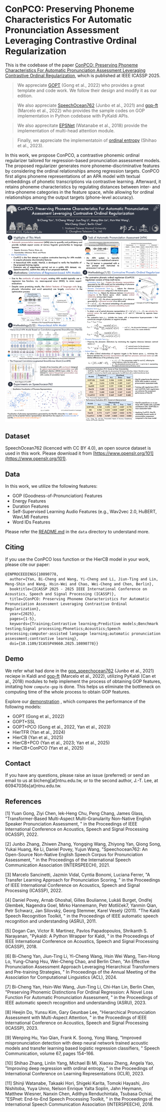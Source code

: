 # ConPCO: Preserving Phoneme Characteristics For Automatic Pronunciation Assessment Leveraging Contrastive Ordinal Regularization

This is the codebase of the paper [ConPCO: Preserving Phoneme Characteristics For Automatic Pronunciation Assessment Leveraging Contrastive Ordinal Regularization](https://ieeexplore.ieee.org/document/10890778), which is published at IEEE ICASSP 2025.

> We appreciate [GOPT](https://github.com/YuanGongND/gopt) (Gong et al., 2022) who provides a great template and code work. We follow their design and modify it as our edition.

> We also appreciate [SpeechOcean762](https://github.com/jimbozhang/speechocean762) (Junbo et al., 2021) and [gop-ft](https://github.com/JazminVidal/gop-ft) (Marcelo et al., 2022) who provides the sample codes on GOP implementation in Python codebase with PyKaldi APIs.

> We also apprecitate [EPSNet](https://github.com/espnet/espnet) (Watanabe et al., 2018) provide the implementation of multi-head attention module.

> Finally, we appreciate the implementatoin of [ordinal entropy](https://github.com/needylove/OrdinalEntropy) (Shihao et al., 2023).

In this work, we propose ConPCO, a contrastive phonemic ordinal regularizer tailored for regression-based pronunciation assessment models. The proposed regularizer generates more phoneme-discriminative features by considering the ordinal relationships among regression targets.
ConPCO first aligns phoneme representations of an APA model with textual embeddings of phonetic transcriptions via contrastive learning. Afterward, it retains phoneme characteristics by regulating distances between inter- and intra-phoneme categories in the feature space, while allowing for ordinal relationships among the output targets (phone-level accuracy).

![The poster](figure/ICASSP_2025_ConPCO_poster_compressed.png)

## Dataset
SpeechOcean762 (licenced with CC BY 4.0), an open source dataset is used in this work. Please download it from [https://www.openslr.org/101](https://www.openslr.org/101).

## Data
In this work, we utilize the following features:

 - GOP (Goodness-of-Pronunciation) Features
 - Energy Features
 - Duration Features
 - Self-Supervised Learning Audio Features (e.g., Wav2vec 2.0, HuBERT, WavLM) Features
 - Word IDs Features

Please refer the [README.md](data/README.md) in the `data` directory to understand more.

## Citing

If you use the ConPCO loss function or the HierCB model in your work, please cite our paper:

```
@INPROCEEDINGS{10890778,
  author={Yan, Bi-Cheng and Wang, Yi-Cheng and Li, Jiun-Ting and Lin, Meng-Shin and Wang, Hsin-Wei and Chao, Wei-Cheng and Chen, Berlin},
  booktitle={ICASSP 2025 - 2025 IEEE International Conference on Acoustics, Speech and Signal Processing (ICASSP)}, 
  title={ConPCO: Preserving Phoneme Characteristics For Automatic Pronunciation Assessment Leveraging Contrastive Ordinal Regularization}, 
  year={2025},
  pages={1-5},
  keywords={Training;Contrastive learning;Predictive models;Benchmark testing;Signal processing;Phonetics;Acoustics;Speech processing;computer-assisted language learning;automatic pronunciation assessment;contrastive learning},
  doi={10.1109/ICASSP49660.2025.10890778}}
```

## Demo

We refer what had done in the [gop_speechocean762](https://github.com/kaldi-asr/kaldi/tree/master/egs/gop_speechocean762) (Junbo et al., 2021) reciepe in Kaldi and [gop-ft](https://github.com/JazminVidal/gop-ft) (Marcelo et al., 2022), utilizing PyKaldi (Can et al., 2018) modules to help implement the process of obtaining GOP features, imitating how `compute-gop` is done. This helps us eliminate the bottleneck on computing time of the whole process to obtain GOP features.

Explore our [demonstration](#) , which compares the performance of the following models:

 - GOPT (Gong et al., 2022)
 - GOPT+SSL
 - GOPT+PCO (Gong et al., 2022, Yan et al., 2023)
 - HierTFR (Yan et al., 2024)
 - HierCB (Yan et al., 2025)
 - HierCB+PCO (Yan et al., 2023; Yan et al., 2025)
 - HierCB+ConPCO (Yan et al., 2025)

## Contact

If you have any questions, please raise an issue (preferred) or send an email to us at bicheng[at]ntnu.edu.tw, or to the second author, J.-T. Lee, at 60947036s[at]ntnu.edu.tw.

## References

[1] Yuan Gong, Ziyi Chen, Iek-Heng Chu, Peng Chang, James Glass, "Transformer-Based Multi-Aspect Multi-Granularity Non-Native English Speaker Pronunciation Assessment, " in the Proceedings of IEEE International Conference on Acoustics, Speech and Signal Processing (ICASSP), 2022.

[2] Junbo Zhang, Zhiwen Zhang, Yongqing Wang, Zhiyong Yan, Qiong Song, Yukai Huang, Ke Li, Daniel Povey, Yujun Wang, "Speechocean762: An Open-Source Non-Native English Speech Corpus for Pronunciation Assessment, " in the Proceedings of the International Speech Communication Association (INTERSPEECH), 2021.

[3] Marcelo Sancinetti, Jazmin Vidal, Cyntia Bonomi, Luciana Ferrer, "A Transfer Learning Approach for Pronunciation Scoring, " in the Proceedings of IEEE International Conference on Acoustics, Speech and Signal Processing (ICASSP), 2022.

[4] Daniel Povey, Arnab Ghoshal, Gilles Boulianne, Lukáš Burget, Ondřej Glembek, Nagendra Goel, Mirko Hannemann, Petr Motlíček7, Yanmin Qian, Petr Schwarz, Jan Silovský, Georg Stemmer, Karel Veselý (2011). "The Kaldi Speech Recognition Toolkit, " in the Proceedings of IEEE automatic speech recognition and understanding (ASRU), 2011.

[5] Dogan Can, Victor R. Martinez, Pavlos Papadopoulos, Shrikanth S. Narayanan, "Pykaldi: A Python Wrapper for Kaldi, " in the Proceedings of IEEE International Conference on Acoustics, Speech and Signal Processing (ICASSP), 2018.

[6] Bi-Cheng Yan, Jiun-Ting Li, Yi-Cheng Wang, Hsin Wei Wang, Tien-Hong Lo, Yung-Chang Hsu, Wei-Cheng Chao, and Berlin Chen, "An Effective Pronunciation Assessment Approach Leveraging Hierarchical Transformers and Pre-training Strategies, " In Proceedings of the Annual Meeting of the Association for Computational Linguistics (ACL), 2024.

[7] Bi-Cheng Yan, Hsin-Wei Wang, Jiun-Ting Li, Chi-Han Lin, Berlin Chen, "Preserving Phonemic Distinctions For Ordinal Regression: A Novel Loss Function For Automatic Pronunciation Assessment, " in the Proceedings of IEEE automatic speech recognition and understanding (ASRU), 2023.

[8] Heejin Do, Yunsu Kim, Gary Geunbae Lee, "Hierarchical Pronunciation Assessment with Multi-Aspect Attention, " in the Proceedings of IEEE International Conference on Acoustics, Speech and Signal Processing (ICASSP), 2023.

[9] Wenping Hu, Yao Qian, Frank K. Soong, Yong Wang, "Improved mispronunciation detection with deep neural network trained acoustic models and transfer learning based logistic regression classifiers, " Speech Communication, volume 67, pages 154–166.

[10] Shihao Zhang, Linlin Yang, Michael Bi Mi, Xiaoxu Zheng, Angela Yao, "Improving deep regression with ordinal entropy, " in the Proceedings of International Conference on Learning Representations (ICLR), 2023.

[11] Shinji Watanabe, Takaaki Hori, Shigeki Karita, Tomoki Hayashi, Jiro Nishitoba, Yuya Unno, Nelson Enrique Yalta Soplin, Jahn Heymann, Matthew Wiesner, Nanxin Chen, Adithya Renduchintala, Tsubasa Ochiai, "ESPnet: End-to-End Speech Processing Toolkit, " in the Proceedings of the International Speech Communication Association (INTERSPEECH), 2018.